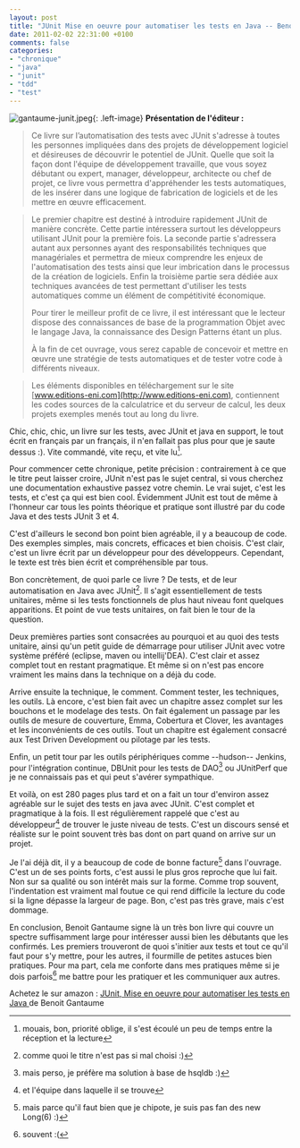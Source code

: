 ```yaml
---
layout: post
title: "JUnit Mise en oeuvre pour automatiser les tests en Java -- Benoit Gantaume"
date: 2011-02-02 22:31:00 +0100
comments: false
categories: 
- "chronique"
- "java"
- "junit"
- "tdd"
- "test"
---
```

![gantaume-junit.jpeg](https://blog-img.crafting-labs.fr/couverture/.gantaume_-_junit_s.jpg){: .left-image}
__Présentation de l'éditeur :__

> Ce livre sur l’automatisation des tests avec JUnit s'adresse à toutes les personnes impliquées dans des projets de développement logiciel et désireuses de découvrir le potentiel de JUnit. Quelle que soit la façon dont l'équipe de développement travaille, que vous soyez débutant ou expert, manager, développeur, architecte ou chef de projet, ce livre vous permettra d'appréhender les tests automatiques, de les insérer dans une logique de fabrication de logiciels et de les mettre en œuvre efficacement.

> Le premier chapitre est destiné à introduire rapidement JUnit de manière concrète. Cette partie intéressera surtout les développeurs utilisant JUnit pour la première fois. La seconde partie s'adressera autant aux personnes ayant des responsabilités techniques que managériales et permettra de mieux comprendre les enjeux de l'automatisation des tests ainsi que leur imbrication dans le processus de la création de logiciels. Enfin la troisième partie sera dédiée aux techniques avancées de test permettant d'utiliser les tests automatiques comme un élément de compétitivité économique.
>
> Pour tirer le meilleur profit de ce livre, il est intéressant que le lecteur dispose des connaissances de base de la programmation Objet avec le langage Java, la connaissance des Design Patterns étant un plus.
>
> À la fin de cet ouvrage, vous serez capable de concevoir et mettre en œuvre une stratégie de tests automatiques et de tester votre code à différents niveaux.

> Les éléments disponibles en téléchargement sur le site [www.editions-eni.com](http://www.editions-eni.com), contiennent les codes sources de la calculatrice et du serveur de calcul, les deux projets exemples menés tout au long du livre.



Chic, chic, chic, un livre sur les tests, avec JUnit et java en support, le tout écrit en français par un français, il n'en fallait pas plus pour que je saute dessus :). Vite commandé, vite reçu, et vite lu[^1].

Pour commencer cette chronique, petite précision : contrairement à ce que le titre peut laisser croire, JUnit n'est pas le sujet central, si vous cherchez une documentation exhaustive passez votre chemin. Le vrai sujet, c'est les tests, et c'est ça qui est bien cool. Évidemment JUnit est tout de même à l'honneur car tous les points théorique et pratique sont illustré par du code Java et des tests JUnit 3 et 4. 

C'est d'ailleurs le second bon point bien agréable, il y a beaucoup de code. Des exemples simples, mais concrets, efficaces et bien choisis. C'est clair, c'est un livre écrit par un développeur pour des développeurs. Cependant, le texte est très bien écrit et compréhensible par tous.

Bon concrètement, de quoi parle ce livre ? De tests, et de leur automatisation en Java avec JUnit[^2].
Il s'agit essentiellement de tests unitaires, même si les tests fonctionnels de plus haut niveau font quelques apparitions. Et point de vue tests unitaires, on fait bien le tour de la question.

Deux premières parties sont consacrées au pourquoi et au quoi des tests unitaire, ainsi qu'un petit guide de démarrage pour utiliser JUnit avec votre système préféré (eclipse, maven ou intellij'DEA). C'est clair et assez complet tout en restant pragmatique. Et même si on n'est pas encore vraiment les mains dans la technique on a déjà du code.

Arrive ensuite la technique, le comment. Comment tester, les techniques, les outils. Là encore, c'est bien fait avec un chapitre assez complet sur les bouchons et le modelage des tests. On fait également un passage par les outils de mesure de couverture, Emma, Cobertura et Clover, les avantages et les inconvénients de ces outils.
Tout un chapitre est également consacré aux Test Driven Development ou pilotage par les tests.

Enfin, un petit tour par les outils périphériques comme --hudson-- Jenkins, pour l'intégration continue, DBUnit pour les tests de DAO[^3] ou JUnitPerf que je ne connaissais pas et qui peut s'avérer sympathique.

Et voilà, on est 280 pages plus tard et on a fait un tour d'environ assez agréable sur le sujet des tests en java avec JUnit. C'est complet et pragmatique à la fois. Il est régulièrement rappelé que c'est au développeur[^4] de trouver le juste niveau de tests. C'est un discours sensé et réaliste sur le point souvent très bas dont on part quand on arrive sur un projet.

Je l'ai déjà dit, il y a beaucoup de code de bonne facture[^5] dans l'ouvrage. C'est un de ses points forts, c'est aussi le plus gros reproche que lui fait. Non sur sa qualité ou son intérêt mais sur la forme. Comme trop souvent, l'indentation est vraiment mal foutue ce qui rend difficile la lecture du code si la ligne dépasse la largeur de page. Bon, c'est pas très grave, mais c'est dommage.

En conclusion, Benoit Gantaume signe là un très bon livre qui couvre un spectre suffisamment large pour intéresser aussi bien les débutants que les confirmés. Les premiers trouveront de quoi s'initier aux tests et tout ce qu'il faut pour s'y mettre, pour les autres, il fourmille de petites astuces bien pratiques. Pour ma part, cela me conforte dans mes pratiques même si je dois parfois[^6] me battre pour les pratiquer et les communiquer aux autres.






Achetez le sur amazon : [JUnit, Mise en oeuvre pour automatiser les tests en Java ](http://www.amazon.fr/gp/product/2746060612?ie=UTF8&tag=monbloamoique-21&linkCode=as2&camp=1642&creative=19458&creativeASIN=2746060612) de Benoit Gantaume



[^1]: mouais, bon, priorité oblige, il s'est écoulé un peu de temps entre la réception et la lecture
[^2]: comme quoi le titre n'est pas si mal choisi :)
[^3]: mais perso, je préfère ma solution à base de hsqldb :)
[^4]:  et l'équipe dans laquelle il se trouve
[^5]: mais parce qu'il faut bien que je chipote, je suis pas fan des new Long(6) :)
[^6]: souvent :(
